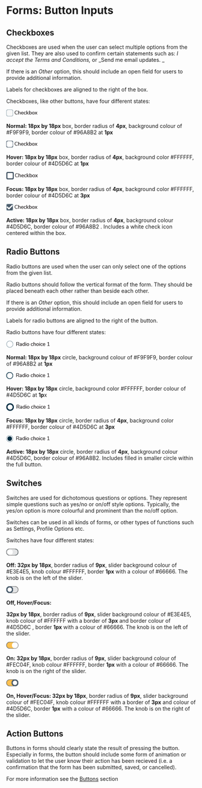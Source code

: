 # Forms: Button Inputs

## Checkboxes

Checkboxes are used when the user can select multiple options from the given list. They are also used to confirm certain statements such as: _I accept the Terms and Conditions,_ or _Send me email updates. _

If there is an _Other_ option, this should include an open field for users to provide additional information.

Labels for checkboxes are aligned to the right of the box.

Checkboxes, like other buttons, have four different states:

![](.gitbook/assets/checkbox_normal.png)

**Normal: 18px by 18px** box, border radius of **4px**, background colour of \#F9F9F9, border colour of \#96A8B2 at **1px**

![](.gitbook/assets/checkbox_hover.png)

**Hover: 18px by 18px** box, border radius of **4px**, background color \#FFFFFF, border colour of \#4D5D6C at **1px**

![](.gitbook/assets/checkbox_focus.png)

**Focus: 18px by 18px** box, border radius of **4px**, background color \#FFFFFF, border colour of \#4D5D6C at **3px**

![](.gitbook/assets/checkbox_active.png)

**Active: 18px by 18px** box, border radius of **4px**, background colour \#4D5D6C, border colour of \#96A8B2 . Includes a white check icon centered within the box.

## Radio Buttons

Radio buttons are used when the user can only select one of the options from the given list.

Radio buttons should follow the vertical format of the form. They should be placed beneath each other rather than beside each other.

If there is an _Other_ option, this should include an open field for users to provide additional information.

Labels for radio buttons are aligned to the right of the button.

Radio buttons have four different states:

![](.gitbook/assets/radio_normal.png)

**Normal: 18px by 18px** circle, background colour of \#F9F9F9, border colour of \#96A8B2 at **1px**

![](.gitbook/assets/radio_hover.png)

**Hover: 18px by 18px** circle, background color \#FFFFFF, border colour of \#4D5D6C at **1p**x

![](.gitbook/assets/radio_focus.png)

**Focus: 18px by 18px** circle, border radius of **4px**, background color \#FFFFFF, border colour of \#4D5D6C at **3px**

![](.gitbook/assets/radio_active.png)

**Active: 18px by 18px** circle, border radius of **4px**, background colour \#4D5D6C, border colour of \#96A8B2. Includes filled in smaller circle within the full button.

## Switches

Switches are used for dichotomous questions or options. They represent simple questions such as yes/no or on/off style options. Typically, the yes/on option is more colourful and prominent than the no/off option.

Switches can be used in all kinds of forms, or other types of functions such as Settings, Profile Options etc.

Switches have four different states:

![](.gitbook/assets/switch_off.png)

**Off: 32px by 18px**, border radius of **9px**, slider background colour of \#E3E4E5, knob colour \#FFFFFF, border **1px** with a colour of \#66666. The knob is on the left of the slider.

![](.gitbook/assets/switch_off_hover.png)

**Off, Hover/Focus:**

**32px by 18px**, border radius of **9px**, slider background colour of \#E3E4E5, knob colour of \#FFFFFF with a border of **3px** and border colour of \#4D5D6C , border **1px** with a colour of \#66666. The knob is on the left of the slider.

![](.gitbook/assets/switch_on.png)

**On: 32px by 18px**, border radius of **9px**, slider background colour of \#FEC04F, knob colour \#FFFFFF, border **1px** with a colour of \#66666. The knob is on the right of the slider.

![](.gitbook/assets/switch_on_hover.png)

**On, Hover/Focus: 32px by 18px**, border radius of **9px**, slider background colour of \#FEC04F, knob colour \#FFFFFF with a border of **3px** and colour of \#4D5D6C, border **1px** with a colour of \#66666. The knob is on the right of the slider.

## Action Buttons

Buttons in forms should clearly state the result of pressing the button. Especially in forms, the button should include some form of animation or validation to let the user know their action has been recieved \(i.e. a confirmation that the form has been submitted, saved, or cancelled\).

For more information see the [Buttons](https://www.gitbook.com/book/gctools-outilsgc/-gcdigital-design-system/edit#/edit/master/buttons.md?_k=1dnju1) section

